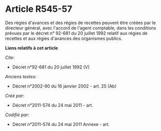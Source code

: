 # Article R545-57

Des régies d'avances et des régies de recettes peuvent être créées par le directeur général, avec l'accord de l'agent
comptable, dans les conditions prévues par le décret n° 92-681 du 20 juillet 1992 relatif aux régies de recettes et aux
régies d'avances des organismes publics.

**Liens relatifs à cet article**

_Cite_:

  - Décret n°92-681 du 20 juillet 1992 (V)

_Anciens textes_:

  - Décret n°2002-90 du 16 janvier 2002 - art. 25 (Ab)

_Créé par_:

  - Décret n°2011-574 du 24 mai 2011  - art.

_Codifié par_:

  - Décret n°2011-574 du 24 mai 2011 Annexe - art.
